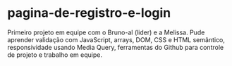 # pagina-de-registro-e-login
Primeiro projeto em equipe com o Bruno-al (lider) e a Melissa. Pude aprender validação com JavaScript, arrays, DOM, CSS e HTML semântico, responsividade usando Media Query, ferramentas do Github para controle de projeto e trabalho em equipe.
